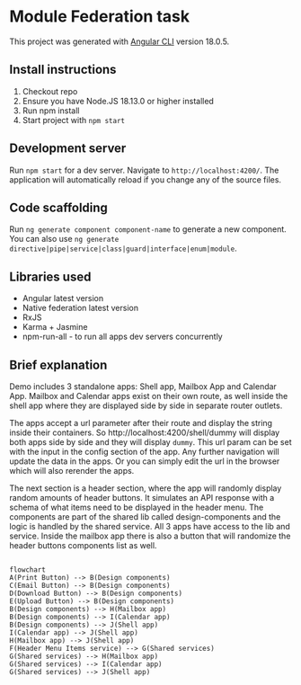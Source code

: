 # Module Federation task

This project was generated with [Angular CLI](https://github.com/angular/angular-cli) version 18.0.5.

## Install instructions
1. Checkout repo
2. Ensure you have Node.JS 18.13.0 or higher installed
3. Run npm install
4. Start project with `npm start`

## Development server

Run `npm start` for a dev server. Navigate to `http://localhost:4200/`. The application will automatically reload if you change any of the source files.

## Code scaffolding

Run `ng generate component component-name` to generate a new component. You can also use `ng generate directive|pipe|service|class|guard|interface|enum|module`.

## Libraries used
- Angular latest version
- Native federation latest version
- RxJS
- Karma + Jasmine
- npm-run-all - to run all apps dev servers concurrently

## Brief explanation
Demo includes 3 standalone apps: Shell app, Mailbox App and Calendar App. Mailbox and Calendar apps exist on their own route, as well inside the shell app where they are displayed side by side in separate router outlets.

The apps accept a url parameter after their route and display the string inside their containers. So http://localhost:4200/shell/dummy will display both apps side by side and they will display `dummy`. This url param can be set with the input in the config section of the app. Any further navigation will update the data in the apps. Or you can simply edit the url in the browser which will also rerender the apps.

The next section is a header section, where the app will randomly display random amounts of header buttons. It simulates an API response with a schema of what items need to be displayed in the header menu. The components are part of the shared lib called design-components and the logic is handled by the shared service. All 3 apps have access to the lib and service. Inside the mailbox app there is also a button that will randomize the header buttons components list as well.

```mermaid

flowchart
A(Print Button) --> B(Design components)
C(Email Button) --> B(Design components)
D(Download Button) --> B(Design components)
E(Upload Button) --> B(Design components)
B(Design components) --> H(Mailbox app)
B(Design components) --> I(Calendar app)
B(Design components) --> J(Shell app)
I(Calendar app) --> J(Shell app)
H(Mailbox app) --> J(Shell app)
F(Header Menu Items service) --> G(Shared services)
G(Shared services) --> H(Mailbox app)
G(Shared services) --> I(Calendar app)
G(Shared services) --> J(Shell app)
```
